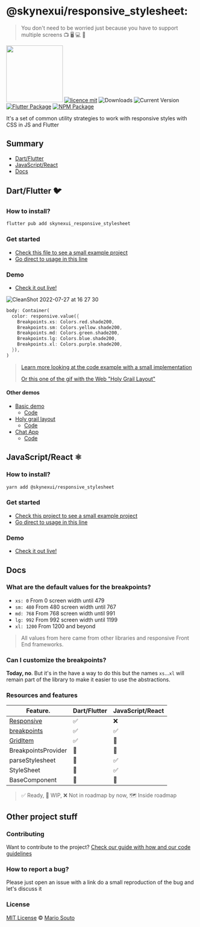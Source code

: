 # @skynexui/responsive_stylesheet:

> You don't need to be worried just because you have to support multiple screens 📺 🖥 💻 📱

[<img width="150px" src="https://www.datocms-assets.com/31049/1618983297-powered-by-vercel.svg" />](https://vercel.com/?utm_source=skynexui&utm_campaign=oss)
[![licence mit](https://img.shields.io/badge/licence-MIT-blueviolet.svg)](LICENSE) ![Downloads](https://img.shields.io/npm/dw/@skynexui/responsive_stylesheet?color=orange) ![Current Version](https://img.shields.io/npm/v/@skynexui/responsive_stylesheet?color=success&label=version&cache=1) [![Flutter Package](https://img.shields.io/badge/skynexui__responsive__stylesheet-fluttter-blue)](https://pub.dev/packages/skynexui_responsive_stylesheet) [![NPM Package](https://img.shields.io/badge/@skynexui/responsive__stylesheet-npm-red)](https://www.npmjs.com/package/@skynexui/responsive_stylesheet)

It's a set of common utility strategies to work with responsive styles with CSS in JS and Flutter

## Summary
- [Dart/Flutter](#dartflutter-🐦)
- [JavaScript/React](#javascriptreact-⚛)
- [Docs](#docs)

## Dart/Flutter 🐦

### How to install?

```sh
flutter pub add skynexui_responsive_stylesheet
```

### Get started

- [Check this file to see a small example project](./examples/with_flutter_sample/lib/flutter_basic/flutter_basic.dart)
- [Go direct to usage in this line](https://github.com/skynexui/responsive_stylesheet/blob/main/examples/with_flutter_sample/lib/flutter_basic/flutter_basic.dart#L43)

### Demo

- [Check it out live!](https://responsive-stylesheet-flutter-demo.vercel.app/#/holy-grail-layout)

![CleanShot 2022-07-27 at 16 27 30](https://user-images.githubusercontent.com/13791385/181355905-6729a384-29a9-40b9-ac8d-caada1ded825.gif)

```dart
body: Container(
  color: responsive.value({
    Breakpoints.xs: Colors.red.shade200,
    Breakpoints.sm: Colors.yellow.shade200,
    Breakpoints.md: Colors.green.shade200,
    Breakpoints.lg: Colors.blue.shade200,
    Breakpoints.xl: Colors.purple.shade200,
  }),
)
```

> [Learn more looking at the code example with a small implementation](./examples/with_flutter_sample/lib/flutter_basic/flutter_basic.dart#L43)
>
> [Or this one of the gif with the Web "Holy Grail Layout"](./examples/with_flutter_sample/lib/holy-grail-layout.dart)

#### Other demos

- [Basic demo](https://responsive-stylesheet-flutter-demo.vercel.app/#/)
  - [Code](./examples/with_flutter_sample/lib/flutter_basic/flutter_basic.dart)
- [Holy grail layout](https://responsive-stylesheet-flutter-demo.vercel.app/#/holy-grail-layout)
  - [Code](./examples/with_flutter_sample/lib/holy-grail-layout/holy-grail-layout.dart)
- [Chat App](https://responsive-stylesheet-flutter-demo.vercel.app/#/chat-app)
  - [Code](./examples/with_flutter_sample/lib/chat-app-screen/chat-app-screen.dart)

## JavaScript/React ⚛

### How to install?

```sh
yarn add @skynexui/responsive_stylesheet
```

### Get started

- [Check this project to see a small example project](./examples/with_react_sample)
- [Go direct to usage in this line](https://github.com/skynexui/responsive_stylesheet/blob/main/examples/with_react_sample/pages/index.tsx#L9)

### Demo

- [Check it out live!](https://responsive-stylesheet-react-demo.vercel.app/)

## Docs

### What are the default values for the breakpoints?

- `xs: 0` From 0 screen width until 479
- `sm: 480` From 480 screen width until 767
- `md: 768` From 768 screen width until 991
- `lg: 992` From 992 screen width until 1199
- `xl: 1200` From 1200 and beyond

> All values from here came from other libraries and responsive Front End frameworks.

### Can I customize the breakpoints?

**Today, no**. But it's in the have a way to do this but the names `xs`...`xl` will remain part of the library to make it easier to use the abstractions.

### Resources and features

<!-- TODO: Auto-generate this section based on the files -->

| Feature.                                                     | Dart/Flutter | JavaScript/React |
| ---                                                          | ---              | ---          |
| [Responsive](./lib/responsive//responsive.md)                | ✅               | ❌            |
| [breakpoints](./lib/breakpoints/breakpoints.md)              | ✅               | ✅            |
| [GridItem](./lib/grid-item//grid_item.md)                    | ✅               | 🚧            |
| BreakpointsProvider                                          | 🚧               | 🚧            |
| parseStylesheet                                              | 🚧               | ✅            |
| StyleSheet                                                   | 🚧               | ✅            |
| BaseComponent                                                | 🚧               | 🚧            |

> ✅ Ready, 🚧 WIP, ❌ Not in roadmap by now, 🗺️ Inside roadmap

## Other project stuff

### Contributing

Want to contribute to the project? [Check our guide with how and our code guidelines](CONTRIBUTING.md)

### How to report a bug?

Please just open an issue with a link do a small reproduction of the bug and let's discuss it

### License

[MIT License](license) © [Mario Souto](https://mariosouto.com/)

